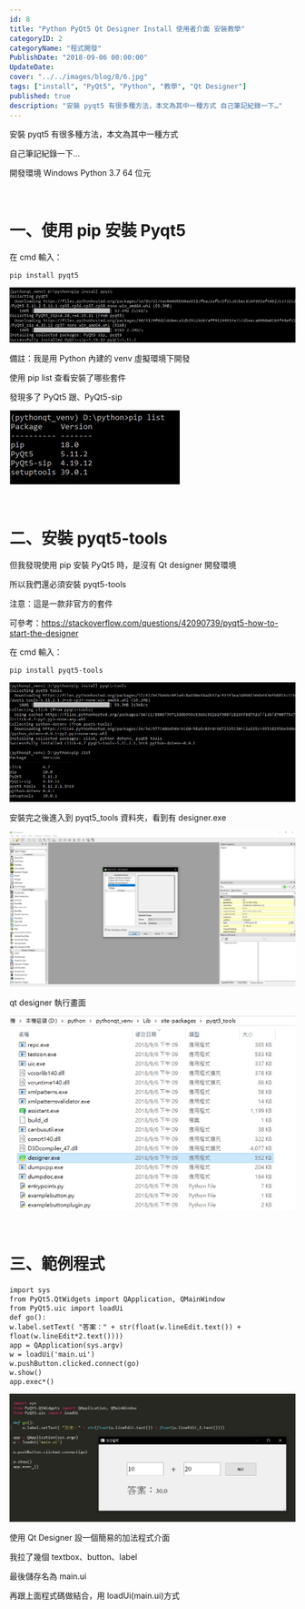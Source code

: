```yaml
---
id: 8
title: "Python PyQt5 Qt Designer Install 使用者介面 安裝教學"
categoryID: 2
categoryName: "程式開發"
PublishDate: "2018-09-06 00:00:00"
UpdateDate:
cover: "../../images/blog/8/6.jpg"
tags: ["install", "PyQt5", "Python", "教學", "Qt Designer"]
published: true
description: "安裝 pyqt5 有很多種方法，本文為其中一種方式 自己筆記紀錄一下…"
---
```


安裝 pyqt5 有很多種方法，本文為其中一種方式

自己筆記紀錄一下…

開發環境 Windows Python 3.7 64 位元

<br/>

# 一、使用 pip 安裝 Pyqt5

在 cmd 輸入：

```python{numberLines: true}
pip install pyqt5
```

![cmd](../../images/blog/8/1.jpg)

備註：我是用 Python 內建的 venv 虛擬環境下開發

使用 pip list 查看安裝了哪些套件

發現多了 PyQt5 跟、PyQt5-sip

![套件](../../images/blog/8/2.jpg)

<br/>

# 二、安裝 pyqt5-tools

但我發現使用 pip 安裝 PyQt5 時，是沒有 Qt designer 開發環境

所以我們還必須安裝 pyqt5-tools

注意：這是一款非官方的套件

可參考：https://stackoverflow.com/questions/42090739/pyqt5-how-to-start-the-designer

在 cmd 輸入：

```python{numberLines: true}
pip install pyqt5-tools
```

![cmd](../../images/blog/8/3.jpg)

安裝完之後進入到 pyqt5_tools 資料夾，看到有 designer.exe

![designer.exe](../../images/blog/8/5.jpg)

qt designer 執行畫面

![qt designer](../../images/blog/8/4.jpg)

<br/>

# 三、範例程式

```python{numberLines: true}
import sys
from PyQt5.QtWidgets import QApplication, QMainWindow
from PyQt5.uic import loadUi
def go():
w.label.setText( "答案：" + str(float(w.lineEdit.text()) + float(w.lineEdit*2.text())))
app = QApplication(sys.argv)
w = loadUi('main.ui')
w.pushButton.clicked.connect(go)
w.show()
app.exec*()
```

![範例程式](../../images/blog/8/6.jpg)

使用 Qt Designer 設一個簡易的加法程式介面

我拉了幾個 textbox、button、label

最後儲存名為 main.ui

再跟上面程式碼做結合，用 loadUi(main.ui)方式
